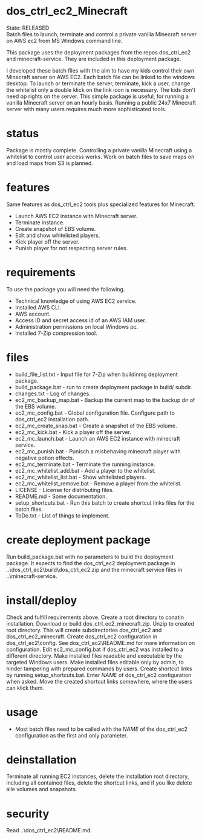 # dos_ctrl_ec2_Minecraft
State: RELEASED  
Batch files to launch, terminate and control a private vanilla Minecraft server on AWS ec2 from MS Windows command line.

This package uses the deployment packages from the repos dos_ctrl_ec2 and minecraft-service. They are included in this deployment package.

I developed these batch files with the aim to have my kids control their own Minecraft server on AWS EC2. Each batch file can be linked to the windows desktop. To launch or terminate the server, terminate, kick a user, change the whitelist only a double klick on the link icon is necessary. The kids don't need op rights on the server.
This simple package is useful, for running a vanilla Minecraft server on an hourly basis. Running a public 24x7 Minecraft server with many users requires much more sophisticated tools.

# status
Package is mostly complete. Controlling a private vanilla Minecraft using a whitelist to control user access works. Work on batch files to save maps on and load maps from S3 is planned.

# features
Same features as dos_ctrl_ec2 tools plus specialized features for Minecraft.
* Launch AWS EC2 instance with Minecraft server.
* Terminate instance.
* Create snapshot of EBS volume.
* Edit and show whitelisted players.
* Kick player off the server.
* Punish player for not respecting server rules.


# requirements
To use the package you will need the following.
* Technical knowledge of using AWS EC2 service.
* Installed AWS CLI.
* AWS account.
* Access ID and secret access id of an AWS IAM user.
* Administration permissions on local Windows pc.
* Installed 7-Zip compression tool.


# files
* build_file_list.txt - Input file for 7-Zip when buildinmg deployment package.
* build_package.bat - run to create deployment package in build/ subdir.
* changes.txt - Log of changes.
* ec2_mc_backup_map.bat - Backup the current map to the backup dir of the EBS volume.
* ec2_mc_config.bat - Global configuration file. Configure path to dos_ctrl_ec2 installation path.
* ec2_mc_create_snap.bat - Create a snapshot of the EBS volume.
* ec2_mc_kick.bat - Kick a player off the server.
* ec2_mc_launch.bat - Launch an AWS EC2 instance with minecraft service.
* ec2_mc_punish.bat - Punisch a misbehaving minecraft player with negative potion effects.
* ec2_mc_terminate.bat - Terminate the running instance.
* ec2_mc_whitelist_add.bat - Add a player to the whitelist.
* ec2_mc_whitelist_list.bat - Show whitelisted players.
* ec2_mc_whitelist_remove.bat - Remove a player from the whitelist.
* LICENSE - License for distributing files.
* README.md - Some documentation.
* setup_shortcuts.bat - Run this batch to create shortcut links files for the batch files.
* ToDo.txt - List of things to implement.


# create deployment package
Run build_package.bat with no parameters to build the deployment package. It expects to find the dos_ctrl_ec2 deployment package in ..\dos_ctrl_ec2\build\dos_ctrl_ec2.zip and the minecraft service files in ..\minecraft-service.

# install/deploy
Check and fulfill requirements above. Create a root directory to conatin installation. Download or build dos_ctrl_ec2_minecraft.zip. Unzip to created root directory. This will create subdirectories dos_ctrl_ec2 and dos_ctrl_ec2_minecraft. Create dos_ctrl_ec2 configuration in dos_ctrl_ec2\config\. See dos_ctrl_ec2\README.md for more information on configuration.
Edit ec2_mc_config.bat if dos_ctrl_ec2 was installed to a different directory.
Make installed files readable and executable by the targeted Windows users. Make installed files editable only by admin, to hinder tampering with prepared commands by users.
Create shortcut links by running setup_shortcuts.bat. Enter _NAME_ of dos_ctrl_ec2 configuration when asked. Move the created shortcut links somewhere, where the users can klick them.

# usage
* Most batch files need to be called with the _NAME_ of the dos_ctrl_ec2 configuration as the first and only parameter. 

# deinstallation
Terminate all running EC2 instances, delete the installation root directory, including all contained files, delete the shortcut links, and if you like delete alle volumes and snapshots.

# security
Read ..\dos_ctrl_ec2\README.md.
